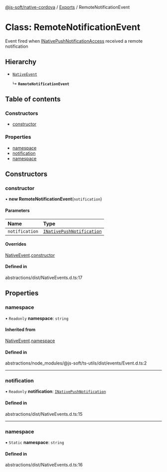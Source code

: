 [@js-soft/native-cordova](../README.md) / [Exports](../modules.md) / RemoteNotificationEvent

# Class: RemoteNotificationEvent

Event fired when [INativePushNotificationAccess](../interfaces/INativePushNotificationAccess.md) received a remote notification

## Hierarchy

-   [`NativeEvent`](NativeEvent.md)

    ↳ **`RemoteNotificationEvent`**

## Table of contents

### Constructors

-   [constructor](RemoteNotificationEvent.md#constructor)

### Properties

-   [namespace](RemoteNotificationEvent.md#namespace)
-   [notification](RemoteNotificationEvent.md#notification)
-   [namespace](RemoteNotificationEvent.md#namespace)

## Constructors

### constructor

• **new RemoteNotificationEvent**(`notification`)

#### Parameters

| Name           | Type                                                                  |
| :------------- | :-------------------------------------------------------------------- |
| `notification` | [`INativePushNotification`](../interfaces/INativePushNotification.md) |

#### Overrides

[NativeEvent](NativeEvent.md).[constructor](NativeEvent.md#constructor)

#### Defined in

abstractions/dist/NativeEvents.d.ts:17

## Properties

### namespace

• `Readonly` **namespace**: `string`

#### Inherited from

[NativeEvent](NativeEvent.md).[namespace](NativeEvent.md#namespace)

#### Defined in

abstractions/node_modules/@js-soft/ts-utils/dist/events/Event.d.ts:2

---

### notification

• `Readonly` **notification**: [`INativePushNotification`](../interfaces/INativePushNotification.md)

#### Defined in

abstractions/dist/NativeEvents.d.ts:15

---

### namespace

▪ `Static` **namespace**: `string`

#### Defined in

abstractions/dist/NativeEvents.d.ts:16
